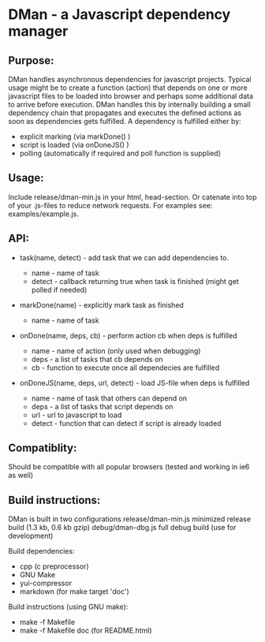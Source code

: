 DMan - a Javascript dependency manager
======================================

Purpose:
--------
 DMan handles asynchronous dependencies for javascript projects.
 Typical usage might be to create a function (action) that depends on one or more javascript files to
 be loaded into browser and perhaps some additional data to arrive before execution.
 DMan handles this by internally building a small dependency chain that propagates and executes
 the defined actions as soon as dependencies gets fulfilled.
 A dependency is fulfilled either by:

  * explicit marking (via markDone() )
  * script is loaded (via onDoneJS() )
  * polling (automatically if required and poll function is supplied)

Usage:
------
 Include release/dman-min.js in your html, head-section.
 Or catenate into top of your .js-files to reduce network requests.
 For examples see: examples/example.js.


API:
----

 * task(name, detect) - add task that we can add dependencies to.

	- name - name of task
	- detect - callback returning true when task is finished (might get polled if needed)

 * markDone(name) - explicitly mark task as finished

	- name - name of task

 * onDone(name, deps, cb) - perform action cb when deps is fulfilled

	- name - name of action (only used when debugging)
	- deps - a list of tasks that cb depends on
	- cb - function to execute once all dependecies are fulfilled

 * onDoneJS(name, deps, url, detect) - load JS-file when deps is fulfilled

	- name - name of task that others can depend on
	- deps - a list of tasks that script depends on
	- url - url to javascript to load
	- detect - function that can detect if script is already loaded


Compatiblity:
-------------
 Should be compatible with all popular browsers (tested and working in ie6 as well)

Build instructions:
-------------------

DMan is built in two configurations
 release/dman-min.js minimized release build (1.3 kb, 0.6 kb gzip)
 debug/dman-dbg.js full debug build (use for development)


Build dependencies:

 * cpp (c preprocessor)
 * GNU Make
 * yui-compressor
 * markdown (for make target 'doc')

Build instructions (using GNU make):

 * make -f Makefile
 * make -f Makefile doc (for README.html)
